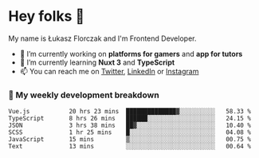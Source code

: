 # Hey folks 👋

My name is Łukasz Florczak and I'm Frontend Developer. 

- 🔭 I’m currently working on **platforms for gamers** and **app for tutors**
- 🌱 I’m currently learning **Nuxt 3** and **TypeScript**
- 📫 You can reach me on [Twitter](https://twitter.com/lukaszflorczak), [LinkedIn](https://pl.linkedin.com/in/lukasz-florczak) or [Instagram](https://instagram.com/lukaszflorczak)


### 🧮 My weekly development breakdown

<!--START_SECTION:waka-->

```text
Vue.js           20 hrs 23 mins  ██████████████▓░░░░░░░░░░   58.33 %
TypeScript       8 hrs 26 mins   ██████░░░░░░░░░░░░░░░░░░░   24.15 %
JSON             3 hrs 38 mins   ██▓░░░░░░░░░░░░░░░░░░░░░░   10.40 %
SCSS             1 hr 25 mins    █░░░░░░░░░░░░░░░░░░░░░░░░   04.08 %
JavaScript       15 mins         ▒░░░░░░░░░░░░░░░░░░░░░░░░   00.75 %
Text             13 mins         ░░░░░░░░░░░░░░░░░░░░░░░░░   00.64 %
```

<!--END_SECTION:waka-->

<!--
**lukaszflorczak/lukaszflorczak** is a ✨ _special_ ✨ repository because its `README.md` (this file) appears on your GitHub profile.

Here are some ideas to get you started:

- 🔭 I’m currently working on ...
- 🌱 I’m currently learning ...
- 👯 I’m looking to collaborate on ...
- 🤔 I’m looking for help with ...
- 💬 Ask me about ...
- 📫 How to reach me: ...
- 😄 Pronouns: ...
- ⚡ Fun fact: ...
-->
